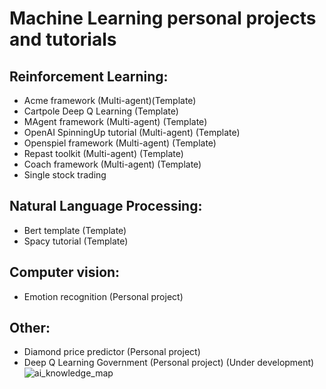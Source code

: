 # Machine Learning personal projects and tutorials

## Reinforcement Learning:
  - Acme framework (Multi-agent)(Template)
  - Cartpole Deep Q Learning (Template)
  - MAgent framework (Multi-agent) (Template)
  - OpenAI SpinningUp tutorial (Multi-agent) (Template)
  - Openspiel framework (Multi-agent) (Template)
  - Repast toolkit (Multi-agent) (Template)
  - Coach framework (Multi-agent) (Template)
  - Single stock trading

## Natural Language Processing:
  - Bert template (Template)
  - Spacy tutorial (Template)

## Computer vision:
  - Emotion recognition (Personal project)

## Other:
  - Diamond price predictor (Personal project)
  - Deep Q Learning Government (Personal project) (Under development)
![ai_knowledge_map](https://user-images.githubusercontent.com/20389726/144912039-5425e913-f88c-4ed2-a99f-d1ef6d342b62.jpeg)
